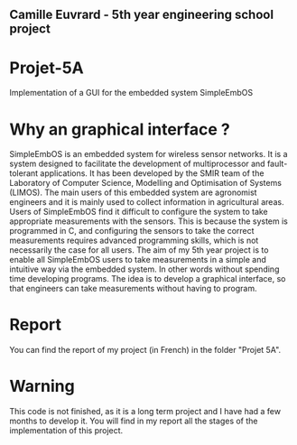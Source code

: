 ## Camille Euvrard - 5th year engineering school project

# Projet-5A
Implementation of a GUI for the embedded system SimpleEmbOS

# Why an graphical interface ?
SimpleEmbOS is an embedded system for wireless sensor networks. It is a system designed to facilitate the development of multiprocessor and fault-tolerant applications. It has been developed by the SMIR team of the Laboratory of Computer Science, Modelling and Optimisation of Systems (LIMOS). The main users of this embedded system are agronomist engineers and it is mainly used to collect information in agricultural areas. 
Users of SimpleEmbOS find it difficult to configure the system to take appropriate measurements with the sensors. This is because the system is programmed in C, and configuring the sensors to take the correct measurements requires advanced programming skills, which is not necessarily the case for all users.
The aim of my 5th year project is to enable all SimpleEmbOS users to take measurements in a simple and intuitive way via the embedded system. In other words without spending time developing programs. The idea is to develop a graphical interface, so that engineers can take measurements without having to program.

# Report
You can find the report of my project (in French) in the folder "Projet 5A".

# Warning
This code is not finished, as it is a long term project and I have had a few months to develop it. You will find in my report all the stages of the implementation of this project.
